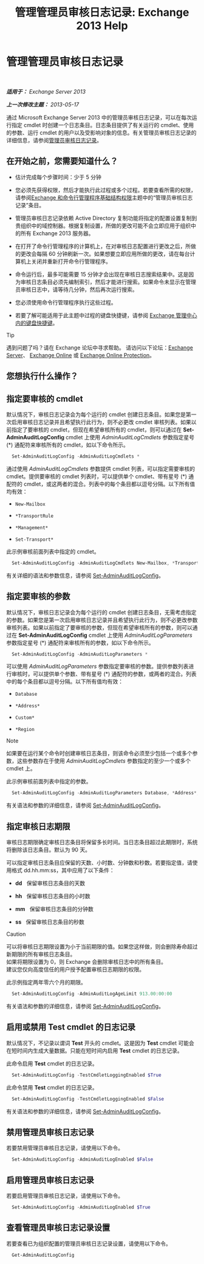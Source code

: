 ﻿---
title: '管理管理员审核日志记录: Exchange 2013 Help'
TOCTitle: 管理管理员审核日志记录
ms:assetid: 15c284c0-b8e6-42ca-9913-7c59fdb6885d
ms:mtpsurl: https://technet.microsoft.com/zh-cn/library/Dd335109(v=EXCHG.150)
ms:contentKeyID: 50556529
ms.date: 01/11/2018
mtps_version: v=EXCHG.150
ms.translationtype: HT
---

# 管理管理员审核日志记录

 

_**适用于：** Exchange Server 2013_

_**上一次修改主题：** 2013-05-17_

通过 Microsoft Exchange Server 2013 中的管理员审核日志记录，可以在每次运行指定 cmdlet 时创建一个日志条目。日志条目提供了有关运行的 cmdlet、使用的参数、运行 cmdlet 的用户以及受影响对象的信息。有关管理员审核日志记录的详细信息，请参阅[管理员审核日志记录](administrator-audit-logging-exchange-2013-help.md)。

## 在开始之前，您需要知道什么？

  - 估计完成每个步骤时间：少于 5 分钟

  - 您必须先获得权限，然后才能执行此过程或多个过程。若要查看所需的权限，请参阅[Exchange 和命令行管理程序基础结构权限](exchange-and-shell-infrastructure-permissions-exchange-2013-help.md)主题中的“管理员审核日志记录”条目。

  - 管理员审核日志记录依赖 Active Directory 复制功能将指定的配置设置复制到贵组织中的域控制器。根据复制设置，所做的更改可能不会立即应用于组织中的所有 Exchange 2013 服务器。

  - 在打开了命令行管理程序的计算机上，在对审核日志配置进行更改之后，所做的更改会每隔 60 分钟刷新一次。如果想要立即应用所做的更改，请在每台计算机上关闭并重新打开命令行管理程序。

  - 命令运行后，最多可能需要 15 分钟才会出现在审核日志搜索结果中。这是因为审核日志条目必须先编制索引，然后才能进行搜索。如果命令未显示在管理员审核日志中，请等待几分钟，然后再次运行搜索。

  - 您必须使用命令行管理程序执行这些过程。

  - 若要了解可能适用于此主题中过程的键盘快捷键，请参阅 [Exchange 管理中心内的键盘快捷键](keyboard-shortcuts-in-the-exchange-admin-center-exchange-online-protection-help.md)。

> [!TIP]  
> 遇到问题了吗？请在 Exchange 论坛中寻求帮助。 请访问以下论坛：<a href="https://go.microsoft.com/fwlink/p/?linkid=60612">Exchange Server</a>、 <a href="https://go.microsoft.com/fwlink/p/?linkid=267542">Exchange Online</a> 或 <a href="https://go.microsoft.com/fwlink/p/?linkid=285351">Exchange Online Protection</a>。


## 您想执行什么操作？

## 指定要审核的 cmdlet

默认情况下，审核日志记录会为每个运行的 cmdlet 创建日志条目。如果您是第一次启用审核日志记录并且希望执行此行为，则不必更改 cmdlet 审核列表。如果以前指定了要审核的 cmdlet，但现在希望审核所有的 cmdlet，则可以通过在 **Set-AdminAuditLogConfig** cmdlet 上使用 *AdminAuditLogCmdlets* 参数指定星号 (\*) 通配符来审核所有的 cmdlet，如以下命令所示。

  ```powershell
    Set-AdminAuditLogConfig -AdminAuditLogCmdlets *
  ```

通过使用 *AdminAuditLogCmdlets* 参数提供 cmdlet 列表，可以指定需要审核的 cmdlet。提供要审核的 cmdlet 列表时，可以提供单个 cmdlet、带有星号 (\*) 通配符的 cmdlet，或这两者的混合。列表中的每个条目都以逗号分隔。以下所有值均有效：

  - `New-Mailbox`

  - `*TransportRule`

  - `*Management*`

  - `Set-Transport*`

此示例审核前面列表中指定的 cmdlet。

  ```powershell
    Set-AdminAuditLogConfig -AdminAuditLogCmdlets New-Mailbox, *TransportRule, *Management*, Set-Transport*
  ```

有关详细的语法和参数信息，请参阅 [Set-AdminAuditLogConfig](https://technet.microsoft.com/zh-cn/library/dd298169\(v=exchg.150\))。

## 指定要审核的参数

默认情况下，审核日志记录会为每个运行的 cmdlet 创建日志条目，无需考虑指定的参数。如果您是第一次启用审核日志记录并且希望执行此行为，则不必更改参数审核列表。如果以前指定了要审核的参数，但现在希望审核所有的参数，则可以通过在 **Set-AdminAuditLogConfig** cmdlet 上使用 *AdminAuditLogParameters* 参数指定星号 (\*) 通配符来审核所有的参数，如以下命令所示。

  ```powershell
    Set-AdminAuditLogConfig -AdminAuditLogParameters *
  ```

可以使用 *AdminAuditLogParameters* 参数指定要审核的参数。提供参数列表进行审核时，可以提供单个参数、带有星号 (\*) 通配符的参数，或两者的混合。列表中的每个条目都以逗号分隔。以下所有值均有效：

  - `Database`

  - `*Address*`

  - `Custom*`

  - `*Region`

> [!NOTE]  
> 如果要在运行某个命令时创建审核日志条目，则该命令必须至少包括一个或多个参数，这些参数存在于使用 <em>AdminAuditLogCmdlets</em> 参数指定的至少一个或多个 cmdlet 上。


此示例审核前面列表中指定的参数。

  ```powershell
    Set-AdminAuditLogConfig -AdminAuditLogParameters Database, *Address*, Custom*, *Region
  ```

有关语法和参数的详细信息，请参阅 [Set-AdminAuditLogConfig](https://technet.microsoft.com/zh-cn/library/dd298169\(v=exchg.150\))。

## 指定审核日志期限

审核日志期限确定审核日志条目将保留多长时间。当日志条目超过此期限时，系统将删除该日志条目。默认为 90 天。

可以指定审核日志条目应保留的天数、小时数、分钟数和秒数。若要指定值，请使用格式 dd.hh.mm:ss，其中应用了以下条件：

  - **dd**   保留审核日志条目的天数

  - **hh**   保留审核日志条目的小时数

  - **mm**   保留审核日志条目的分钟数

  - **ss**   保留审核日志条目的秒数

> [!CAUTION]  
> 可以将审核日志期限设置为小于当前期限的值。如果您这样做，则会删除寿命超过新期限的所有审核日志条目。<br />
> 如果将期限设置为 0，则 Exchange 会删除审核日志中的所有条目。<br />
> 建议您仅向高度信任的用户授予配置审核日志期限的权限。


此示例指定两年零六个月的期限。

```powershell
  Set-AdminAuditLogConfig -AdminAuditLogAgeLimit 913.00:00:00
```

有关语法和参数的详细信息，请参阅 [Set-AdminAuditLogConfig](https://technet.microsoft.com/zh-cn/library/dd298169\(v=exchg.150\))。

## 启用或禁用 Test cmdlet 的日志记录

默认情况下，不记录以谓词 **Test** 开头的 cmdlet。这是因为 **Test** cmdlet 可能会在短时间内生成大量数据。只能在短时间内启用 **Test** cmdlet 的日志记录。

此命令启用 **Test** cmdlet 的日志记录。

```powershell
  Set-AdminAuditLogConfig -TestCmdletLoggingEnabled $True
```

此命令禁用 **Test** cmdlet 的日志记录。

```powershell
  Set-AdminAuditLogConfig -TestCmdletLoggingEnabled $False
```

有关语法和参数的详细信息，请参阅 [Set-AdminAuditLogConfig](https://technet.microsoft.com/zh-cn/library/dd298169\(v=exchg.150\))。

## 禁用管理员审核日志记录

若要禁用管理员审核日志记录，请使用以下命令。

```powershell
  Set-AdminAuditLogConfig -AdminAuditLogEnabled $False
```

## 启用管理员审核日志记录

若要启用管理员审核日志记录，请使用以下命令。

```powershell
  Set-AdminAuditLogConfig -AdminAuditLogEnabled $True
```

## 查看管理员审核日志记录设置

若要查看已为组织配置的管理员审核日志记录设置，请使用以下命令。

```powershell
  Get-AdminAuditLogConfig
```

